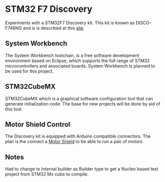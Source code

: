 # STM32 F7 Discovery
Experiments with a STM32F7 Discovery kit. This kit is known as DISCO-F746NG and is is described at this [site](http://www.st.com/content/st_com/en/products/evaluation-tools/product-evaluation-tools/mcu-eval-tools/stm32-mcu-eval-tools/stm32-mcu-discovery-kits/32f746gdiscovery.html "site").

## System Workbench    
The System Workbench toolchain, is a free software development environment based on Eclipse, which supports the full range of STM32 microcontrollers and associated boards. System Workbench is planned to be used for this project.

## STM32CubeMX
STM32CubeMX which is a graphical software configuration tool that can generate initialization code. The base for new projects will be done by aid of this tool.  

## Motor Shield Control
The Discovery kit is equipped with Arduino compatible connectors. The plan is the connect a [Motor Shield](https://www.arduino.cc/en/Main/ArduinoMotorShieldR3 "Motor Shield") to be able to run a pair of motors.  

## Notes  
Had to change to Internal builder as Builder type to get a Nucleo based test project from STM32 Mx cube to compile.   
